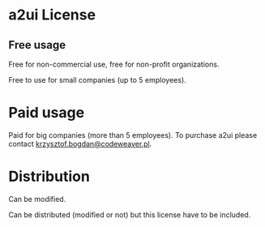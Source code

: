# a2ui License
## Free usage
Free for non-commercial use, free for non-profit organizations.

Free to use for small companies (up to 5 employees).

# Paid usage
Paid for big companies (more than 5 employees).
To purchase a2ui please contact krzysztof.bogdan@codeweaver.pl.

# Distribution
Can be modified.

Can be distributed (modified or not) but this license have to be included.